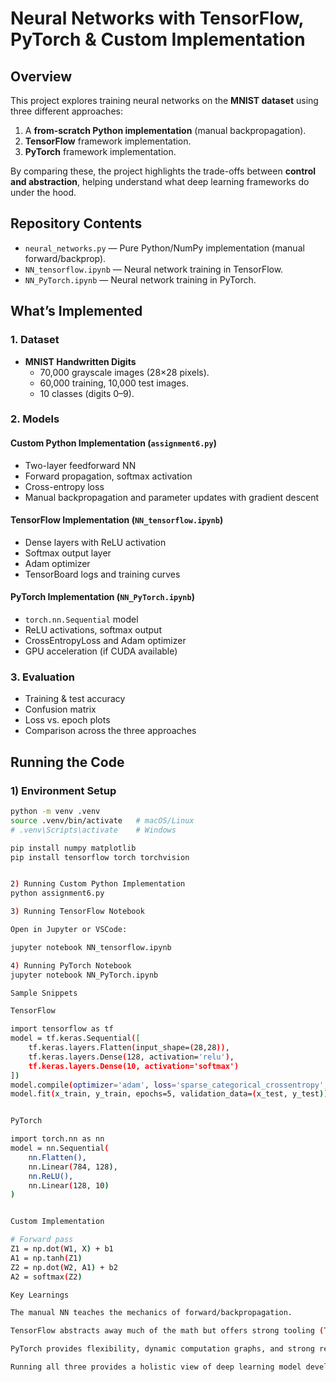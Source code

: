 # Neural Networks with TensorFlow, PyTorch & Custom Implementation

## Overview
This project explores training neural networks on the **MNIST dataset** using three different approaches:
1. A **from-scratch Python implementation** (manual backpropagation).
2. **TensorFlow** framework implementation.
3. **PyTorch** framework implementation.

By comparing these, the project highlights the trade-offs between **control and abstraction**, helping understand what deep learning frameworks do under the hood.

## Repository Contents
- `neural_networks.py` — Pure Python/NumPy implementation (manual forward/backprop).
- `NN_tensorflow.ipynb` — Neural network training in TensorFlow.
- `NN_PyTorch.ipynb` — Neural network training in PyTorch.

## What’s Implemented

### 1. Dataset
- **MNIST Handwritten Digits**
  - 70,000 grayscale images (28×28 pixels).
  - 60,000 training, 10,000 test images.
  - 10 classes (digits 0–9).

### 2. Models

#### Custom Python Implementation (`assignment6.py`)
- Two-layer feedforward NN
- Forward propagation, softmax activation
- Cross-entropy loss
- Manual backpropagation and parameter updates with gradient descent

#### TensorFlow Implementation (`NN_tensorflow.ipynb`)
- Dense layers with ReLU activation
- Softmax output layer
- Adam optimizer
- TensorBoard logs and training curves

#### PyTorch Implementation (`NN_PyTorch.ipynb`)
- `torch.nn.Sequential` model
- ReLU activations, softmax output
- CrossEntropyLoss and Adam optimizer
- GPU acceleration (if CUDA available)

### 3. Evaluation
- Training & test accuracy
- Confusion matrix
- Loss vs. epoch plots
- Comparison across the three approaches

## Running the Code

### 1) Environment Setup
```bash
python -m venv .venv
source .venv/bin/activate   # macOS/Linux
# .venv\Scripts\activate    # Windows

pip install numpy matplotlib
pip install tensorflow torch torchvision


2) Running Custom Python Implementation
python assignment6.py

3) Running TensorFlow Notebook

Open in Jupyter or VSCode:

jupyter notebook NN_tensorflow.ipynb

4) Running PyTorch Notebook
jupyter notebook NN_PyTorch.ipynb

Sample Snippets

TensorFlow

import tensorflow as tf
model = tf.keras.Sequential([
    tf.keras.layers.Flatten(input_shape=(28,28)),
    tf.keras.layers.Dense(128, activation='relu'),
    tf.keras.layers.Dense(10, activation='softmax')
])
model.compile(optimizer='adam', loss='sparse_categorical_crossentropy', metrics=['accuracy'])
model.fit(x_train, y_train, epochs=5, validation_data=(x_test, y_test))


PyTorch

import torch.nn as nn
model = nn.Sequential(
    nn.Flatten(),
    nn.Linear(784, 128),
    nn.ReLU(),
    nn.Linear(128, 10)
)


Custom Implementation

# Forward pass
Z1 = np.dot(W1, X) + b1
A1 = np.tanh(Z1)
Z2 = np.dot(W2, A1) + b2
A2 = softmax(Z2)

Key Learnings

The manual NN teaches the mechanics of forward/backpropagation.

TensorFlow abstracts away much of the math but offers strong tooling (TensorBoard, Keras API).

PyTorch provides flexibility, dynamic computation graphs, and strong research adoption.

Running all three provides a holistic view of deep learning model development.
